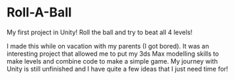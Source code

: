 # Roll-A-Ball
My first project in Unity! Roll the ball and try to beat all 4 levels!

I made this while on vacation with my parents (I got bored). It was an interesting project that allowed me to put my 3ds Max modelling skills to make levels and combine code to make a simple game. My journey with Unity is still unfinished and I have quite a few ideas that I just need time for!
